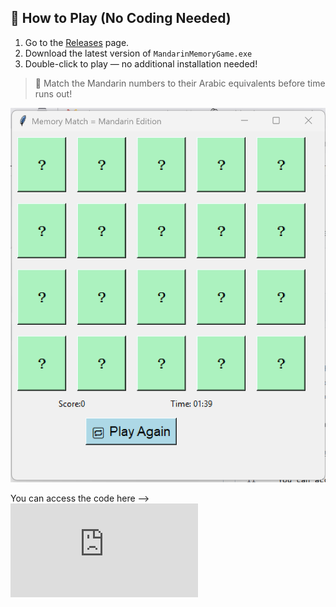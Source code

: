 ## 💾 How to Play (No Coding Needed)

1. Go to the [Releases]([https://github.com/soniaclairesingh/python-projects/releases/tag/v1.0]) page.
2. Download the latest version of `MandarinMemoryGame.exe`
3. Double-click to play — no additional installation needed!

> 🧠 Match the Mandarin numbers to their Arabic equivalents before time runs out!

![Game Screenshot](memory_match.png)

You can access the code here --> ![Game Python code](https://github.com/soniaclairesingh/python-projects/blob/main/memory_match.py)

